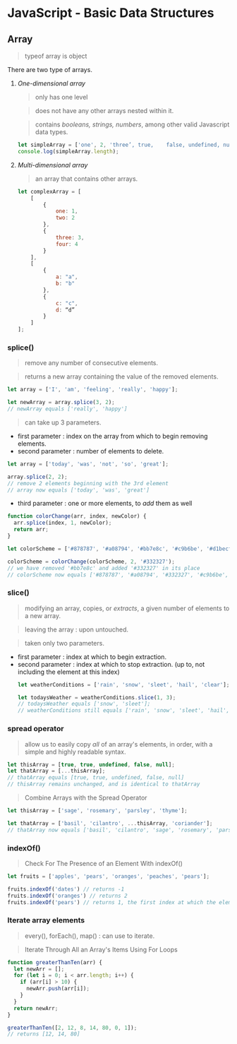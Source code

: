 # JavaScript - Basic Data Structures
 ## Array
 > typeof array is object

 There are two type of arrays.
 
 1. *One-dimensional array* 
        
    > only has one level

    > does not have any other arrays nested within it.

    > contains *booleans, strings, numbers*, among other valid Javascript data types.

    ```javascript
    let simpleArray = ['one', 2, 'three’, true,    false, undefined, null];
    console.log(simpleArray.length);
    ```
2. *Multi-dimensional array*

    > an array that contains other arrays.

    ```javascript
    let complexArray = [
        [
            {
                one: 1,
                two: 2
            },
            {
                three: 3,
                four: 4
            }
        ],
        [
            {
                a: "a",
                b: "b"
            },
            {
                c: "c",
                d: “d”
            }
        ]
    ];
    ```

<!--- Remove items from array using splice()--->

### splice()
> remove any number of consecutive elements.

> returns a new array containing the value of the removed elements.

```javascript
let array = ['I', 'am', 'feeling', 'really', 'happy'];

let newArray = array.splice(3, 2);
// newArray equals ['really', 'happy']
```

> can take up 3 parameters.

* first parameter : index on the array from which to begin removing elements.
* second parameter : number of elements to delete.

```javascript
let array = ['today', 'was', 'not', 'so', 'great'];

array.splice(2, 2);
// remove 2 elements beginning with the 3rd element
// array now equals ['today', 'was', 'great']
```

<!--- Add Items Using splice()--->
* third parameter : one or more elements, to *add*  them as well

```javascript
function colorChange(arr, index, newColor) {
  arr.splice(index, 1, newColor);
  return arr;
}

let colorScheme = ['#878787', '#a08794', '#bb7e8c', '#c9b6be', '#d1becf'];

colorScheme = colorChange(colorScheme, 2, '#332327');
// we have removed '#bb7e8c' and added '#332327' in its place
// colorScheme now equals ['#878787', '#a08794', '#332327', '#c9b6be', '#d1becf']
```

### slice()
<!--- Copy Array Items Using slice()--->
> modifying an array, copies, or *extracts*, a given number of elements to a new array.

> leaving the array : upon untouched.

> taken only two parameters.

* first parameter : index at which to begin extraction.
* second parameter : index at which to stop extraction. (up to, not including the element at this index)
    ```javascript
    let weatherConditions = ['rain', 'snow', 'sleet', 'hail', 'clear'];

    let todaysWeather = weatherConditions.slice(1, 3);
    // todaysWeather equals ['snow', 'sleet'];
    // weatherConditions still equals ['rain', 'snow', 'sleet', 'hail', 'clear']
    ```

### spread operator
> allow us to easily copy *all* of an array's elements, in order, with a simple and highly readable syntax.

```javascript
let thisArray = [true, true, undefined, false, null];
let thatArray = [...thisArray];
// thatArray equals [true, true, undefined, false, null]
// thisArray remains unchanged, and is identical to thatArray
```

<!--- Combine Arrays with the Spread Operator--->

> Combine Arrays with the Spread Operator

```javascript
let thisArray = ['sage', 'rosemary', 'parsley', 'thyme'];

let thatArray = ['basil', 'cilantro', ...thisArray, 'coriander'];
// thatArray now equals ['basil', 'cilantro', 'sage', 'rosemary', 'parsley', 'thyme', 'coriander']
```

### indexOf()
> Check For The Presence of an Element With indexOf()

```javascript
let fruits = ['apples', 'pears', 'oranges', 'peaches', 'pears'];

fruits.indexOf('dates') // returns -1
fruits.indexOf('oranges') // returns 2
fruits.indexOf('pears') // returns 1, the first index at which the element exists
```

### Iterate array elements

> every(), forEach(), map() : can use to iterate.

> Iterate Through All an Array's Items Using For Loops

```javascript
function greaterThanTen(arr) {
  let newArr = [];
  for (let i = 0; i < arr.length; i++) {
    if (arr[i] > 10) {
      newArr.push(arr[i]);
    }
  }
  return newArr;
}

greaterThanTen([2, 12, 8, 14, 80, 0, 1]);
// returns [12, 14, 80]
```
